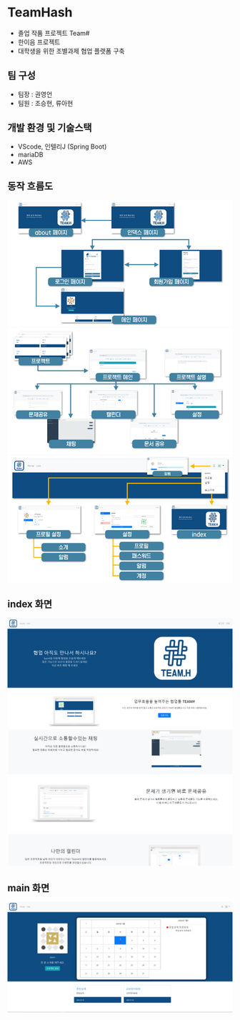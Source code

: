# TeamHash

- 졸업 작품 프로젝트 Team#
- 한이음 프로젝트
- 대학생을 위한 조별과제 협업 플랫폼 구축

## 팀 구성

- 팀장 : 권영언
- 팀원 : 조승현, 류아현

## 개발 환경 및 기술스택

- VScode, 인텔리J (Spring Boot)
- mariaDB
- AWS

## 동작 흐름도

<img src="https://github.com/kyu9341/TeamHash/blob/master/images/hashflow1.png" alt="hashflow1" width="" height=""/>

<img src="https://github.com/kyu9341/TeamHash/blob/master/images/hashflow2.png" alt="hashflow2" width="" height=""/>

<img src="https://github.com/kyu9341/TeamHash/blob/master/images/hashflow3.png" alt="hashflow3" width="" height=""/>

## index 화면
<img src="https://github.com/kyu9341/TeamHash/blob/master/images/index1.png" alt="hashflow3" width="" height=""/>

<img src="https://github.com/kyu9341/TeamHash/blob/master/images/index2.png" alt="hashflow3" width="" height=""/>

## main 화면
<img src="https://github.com/kyu9341/TeamHash/blob/master/images/main2.png" alt="hashflow3" width="" height=""/>
